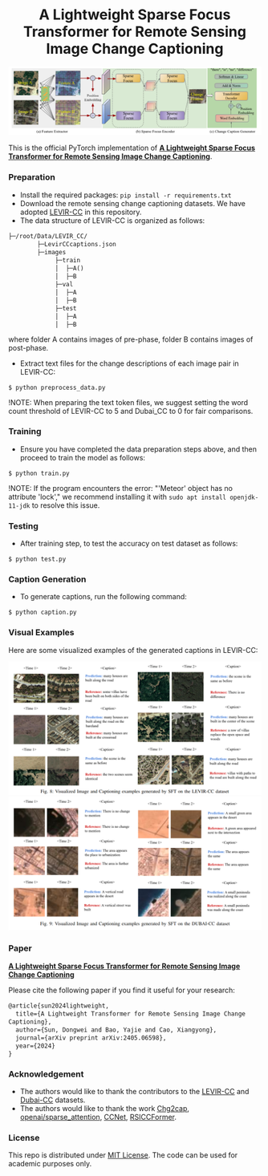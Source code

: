 <h1 align="center">A Lightweight Sparse Focus Transformer for
Remote Sensing Image Change Captioning</h1>



![](figs/overview.png)
    
This is the official PyTorch implementation of **[A Lightweight Sparse Focus Transformer for
Remote Sensing Image Change Captioning](https://arxiv.org/pdf/2405.06598)**.
<!-- a project conducted at the [Institute of Advanced Research in Artificial Intelligence (IARAI)](https://www.iarai.ac.at/). -->


### Preparation
- Install the required packages: `pip install -r requirements.txt`
- Download the remote sensing change captioning datasets. We have adopted [LEVIR-CC](https://github.com/Chen-Yang-Liu/RSICC) in this repository.
- The data structure of LEVIR-CC is organized as follows:

```
├─/root/Data/LEVIR_CC/
        ├─LevirCCcaptions.json
        ├─images
             ├─train
             │  ├─A()
             │  ├─B
             ├─val
             │  ├─A
             │  ├─B
             ├─test
             │  ├─A
             │  ├─B
```
where folder A contains images of pre-phase, folder B contains images of post-phase.

- Extract text files for the change descriptions of each image pair in LEVIR-CC:

```
$ python preprocess_data.py
```

!NOTE: When preparing the text token files, we suggest setting the word count threshold of LEVIR-CC to 5 and Dubai_CC to 0 for fair comparisons.
### Training
- Ensure you have completed the data preparation steps above, and then proceed to train the model as follows:
```
$ python train.py
```

!NOTE: If the program encounters the error: "'Meteor' object has no attribute 'lock'," we recommend installing it with `sudo apt install openjdk-11-jdk` to resolve this issue.

### Testing
- After training step, to test the accuracy on test dataset as follows:
```
$ python test.py
```

### Caption Generation
- To generate captions, run the following command:
```
$ python caption.py
```

### Visual Examples


Here are some visualized examples of the generated captions in LEVIR-CC:

![](figs/levir.png)
![](figs/dubai.png)


### Paper
**[A Lightweight Sparse Focus Transformer for
Remote Sensing Image Change Captioning](https://arxiv.org/pdf/2405.06598)**

Please cite the following paper if you find it useful for your research:

```
@article{sun2024lightweight,
  title={A Lightweight Transformer for Remote Sensing Image Change Captioning},
  author={Sun, Dongwei and Bao, Yajie and Cao, Xiangyong},
  journal={arXiv preprint arXiv:2405.06598},
  year={2024}
}
```

### Acknowledgement

- The authors would like to thank the contributors to the [LEVIR-CC](https://github.com/Chen-Yang-Liu/RSICC/tree/main) and [Dubai-CC](https://disi.unitn.it/~melgani/datasets.html) datasets.
- The authors would like to thank the work [Chg2cap](https://arxiv.org/abs/2304.01091), [openai/sparse_attention](https://github.com/openai/sparse_attention), [CCNet](https://github.com/speedinghzl/CCNet), [RSICCFormer](https://github.com/Chen-Yang-Liu/RSICC).

### License
This repo is distributed under [MIT License](https://github.com/ShizhenChang/Chg2Cap/blob/main/LICENSE.txt). The code can be used for academic purposes only.
